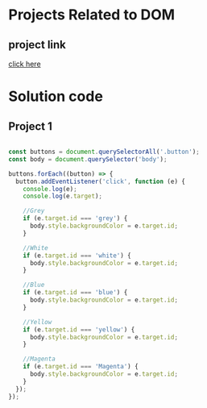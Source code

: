# Projects Related to DOM

## project link
[click here](https://stackblitz.com/edit/dom-project-chaiaurcode-qukmwa?file=index.html)

# Solution code

## Project 1

```javascript

const buttons = document.querySelectorAll('.button');
const body = document.querySelector('body');

buttons.forEach((button) => {
  button.addEventListener('click', function (e) {
    console.log(e);
    console.log(e.target);

    //Grey
    if (e.target.id === 'grey') {
      body.style.backgroundColor = e.target.id;
    }

    //White
    if (e.target.id === 'white') {
      body.style.backgroundColor = e.target.id;
    }

    //Blue
    if (e.target.id === 'blue') {
      body.style.backgroundColor = e.target.id;
    }

    //Yellow
    if (e.target.id === 'yellow') {
      body.style.backgroundColor = e.target.id;
    }

    //Magenta
    if (e.target.id === 'Magenta') {
      body.style.backgroundColor = e.target.id;
    }
  });
});


```